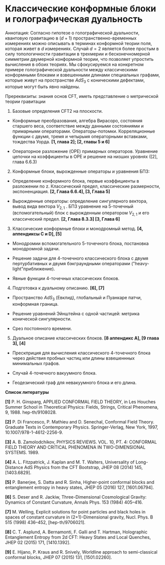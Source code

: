 # Классические конформные блоки и голографическая дуальность

Аннотация: Согласно гипотезе о голографической дуальности, квантовую гравитацию в $(d+1)$ пространственно-временных измерениях можно описывать в терминах конформной теории поля,
которая живет в $d$ измерениях. Случай $d=2$ является более простым в силу топологичности гравитации в трехмерии и бесконечномерной симметрии двумерной конформной теории, что позволяет упростить вычисления в обоих теориях. Мы сфокусируемся на конкретном примере голографической дуальности между классическими конформными блоками и взвешенными длинами специальных графами,
которые живут на пространстве $AdS_3$ c коническими дефектами, которые могут быть явно найдены. 

Пререквизиты: знания основ CFT, иметь представление о метрической теории гравитации

1. Базовые определения СFT2 на плоскости.
  
  - Конформные преобразования, алгебра Вирасоро, состояния старшего веса, соответствие между данными состояниями и примарными операторами. Операторы-потомки.
Корреляционные функции с двумя, тремя и четырьмя операторными вставками, тождества Уорда. **[1, глава 2]; [2, главы 5 и 6]**
  
  - Операторное разложение (OPE) примарных операторов. Уравнение цепочки на коэффициенты в OPE и решение на низших уровнях ([2], глава 6.6.3)

2. Конформные блоки, вырожденные операторы и уравнения БПЗ:

  - Определение конформного блока, первые коэффициенты в разложении по z. Классический предел, классические размерности, экспоненциация. **[2, Глава 6.6.4], [3, Глава 5]**

  - Вырожденные операторы: определение сингулярного вектора, вывод вида вектора
$V_{2,1}$ . БПЗ уравнение на 5-точечный (вспомогательный) блок с вырожденным оператором $V_{2,1}$ и его классический предел. **[2, Глава 8.3.3] [3, Глава 6]**

3. Классические конформные блоки и монодромный метод. **[4, аппендиксы C и D], [5]**
  
  - Монодромии вспомогательного 5-точечного блока, постановка монодромной задачи.
  
  - Решение задачи для 4-точечного классического блока с двумя пертурбативных и двумя бэкграундными операторами
 ("heavy-light"приближение).

  - Явные функции 4-точечных классических блоков.

4. Подготовка к дуальному описанию. **[6], [7]**

  - Пространство $AdS_3$ (Евклид), глобальный и Пуанкаре патчи, конформная граница.

  - Решение уравнений Эйнштейна с одной частицей: метрика конической сингулярности.

  - Срез постоянного времени. 

5. Дуальное описание классических блоков. **[8 аппендикс A], [9 глава 3], [4]**

  - Прескприция для вычисления классического 4-точечного блока через действия пробных частиц или длины взвешеннных
минимальных графов.

  - Случай 4-точечного вакуумного блока.
    
  - Геодезический граф для невакуумного блока и его длина.

**Список литературы**

**[1]** P. H. Ginsparg, APPLIED CONFORMAL FIELD THEORY, in Les Houches Summer School in
Theoretical Physics: Fields, Strings, Critical Phenomena, 9, 1988. hep-th/9108028.

**[2]** P. Di Francesco, P. Mathieu and D. Senechal, Conformal Field Theory. Graduate Texts in
Contemporary Physics. Springer-Verlag, New York, 1997, 10.1007/978-1-4612-2256-9.

**[3]** A. B. Zamolodchikov, PHYSICS REVIEWS. VOL. 10, PT. 4: CONFORMAL FIELD THEORY
AND CRITICAL PHENOMENA IN TWO-DIMENSIONAL SYSTEMS. 1989.

**[4]** A. L. Fitzpatrick, J. Kaplan and M. T. Walters, Universality of Long-Distance AdS Physics from
the CFT Bootstrap, JHEP 08 (2014) 145, [1403.6829].

**[5]** P. Banerjee, S. Datta and R. Sinha, Higher-point conformal blocks and entanglement entropy in
heavy states, JHEP 05 (2016) 127, [1601.06794].

**[6]** S. Deser and R. Jackiw, Three-Dimensional Cosmological Gravity: Dynamics of Constant
Curvature, Annals Phys. 153 (1984) 405–416.

**[7]** M. Welling, Explicit solutions for point particles and black holes in spaces of constant curvature
in (2+1)-Dimensional gravity, Nucl. Phys. B 515 (1998) 436–452, [hep-th/9706021].

**[8]** C. T. Asplund, A. Bernamonti, F. Galli and T. Hartman, Holographic Entanglement Entropy
from 2d CFT: Heavy States and Local Quenches, JHEP 02 (2015) 171, [1410.1392].

**[9]** E. Hijano, P. Kraus and R. Snively, Worldline approach to semi-classical conformal blocks, JHEP
07 (2015) 131, [1501.02260].
